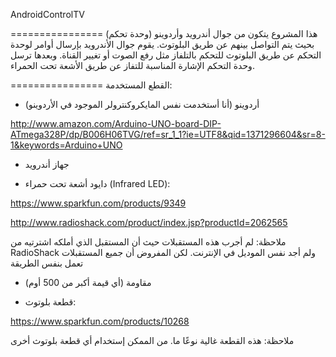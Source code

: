 AndroidControlTV

================
هذا المشروع يتكون من جوال أندرويد وأردوينو (وحدة تحكم) بحيث يتم التواصل بينهم عن طريق البلوتوث. يقوم جوال
الأندرويد بإرسال أوامر لوحدة التحكم عن طريق البلوتوث للتحكم بالتلفاز مثل رفع الصوت أو تغيير القناة. وبعدها ترسل 
وحدة التحكم الإشارة المناسبة للتفاز عن طريق الأشعة تحت الحمراء.


================
القطع المستخدمة: 

- أردوينو (أنا أستخدمت نفس المايكروكنترولر الموجود في الأردوينو)

http://www.amazon.com/Arduino-UNO-board-DIP-ATmega328P/dp/B006H06TVG/ref=sr_1_1?ie=UTF8&qid=1371296604&sr=8-1&keywords=Arduino+UNO



- جهاز أندرويد 



- دايود أشعة تحت حمراء (Infrared LED):

https://www.sparkfun.com/products/9349


http://www.radioshack.com/product/index.jsp?productId=2062565


ملاحظة: لم أجرب هذه المستقبلات حيث أن المستقبل الذي أملكه اشترتيه من RadioShack
 ولم أجد نفس الموديل في الإنترنت. لكن المفروض أن جميع المستقبلات تعمل بنفس الطريقة



- مقاومة (أي قيمة أكبر من 500 أوم)



- قطعة بلوتوث:

https://www.sparkfun.com/products/10268

ملاحظة: هذه القطعة غالية نوعًا ما. من الممكن إستخدام أي قطعة بلوتوث أخرى
